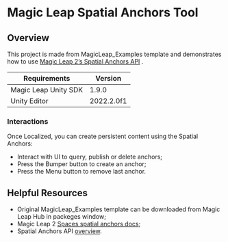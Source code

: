 # Magic Leap Spatial Anchors Tool

## Overview

This project is made from MagicLeap_Examples template and demonstrates how to use [Magic Leap 2’s Spatial Anchors API](https://developer-docs.magicleap.cloud/docs/guides/unity-openxr/spatial-anchors/unity-spatial-anchors-overview/) .

| Requirements| Version|
|--| --|
|Magic Leap Unity SDK | 1.9.0 |
|Unity Editor| 2022.2.0f1 |

### Interactions

Once Localized, you can create persistent content using the Spatial Anchors:

- Interact with UI to query, publish or delete anchors;
- Press the Bumper button to create an anchor;
- Press the Menu button to remove last anchor.

## Helpful Resources
- Original MagicLeap_Examples template can be downloaded from Magic Leap Hub in packeges window;
- Magic Leap 2 [Spaces spatial anchors docs](https://developer-docs.magicleap.cloud/docs/guides/features/spaces/spatial-anchors);
- Spatial Anchors API [overview](https://developer-docs.magicleap.cloud/docs/guides/unity-openxr/spatial-anchors/unity-spatial-anchor-api).
